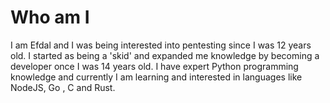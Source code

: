 # Who am I
I am Efdal and I was being interested into pentesting since I was 12 years old. I started as being a 'skid' and expanded me knowledge by becoming a developer once I was 14 years old. I have expert Python programming knowledge and currently I am learning and interested in languages like NodeJS, Go , C and Rust.
